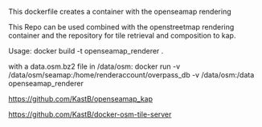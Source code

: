 This dockerfile creates a container with the openseamap rendering

This Repo can be used combined with the openstreetmap rendering container and the repository for tile retrieval and composition to kap.

Usage:
docker build -t openseamap_renderer .

with a data.osm.bz2 file in /data/osm:
docker run -v /data/osm/seamap:/home/renderaccount/overpass_db  -v /data/osm:/data openseamap_renderer

https://github.com/KastB/openseamap_kap	

https://github.com/KastB/docker-osm-tile-server
